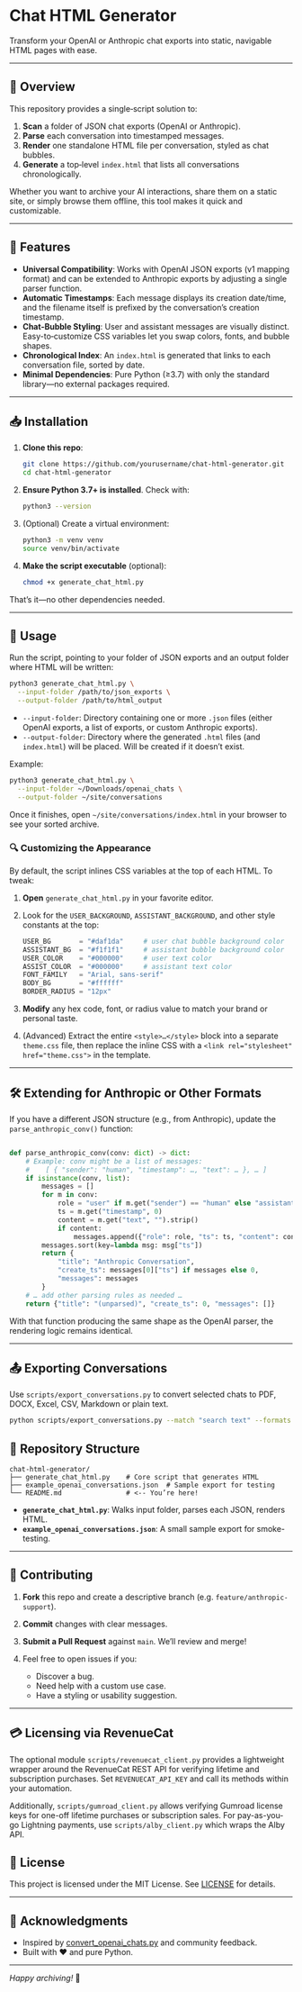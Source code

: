 # Chat HTML Generator

Transform your OpenAI or Anthropic chat exports into static, navigable HTML pages with ease.

---

## 🚀 Overview

This repository provides a single‑script solution to:

1. **Scan** a folder of JSON chat exports (OpenAI or Anthropic).
2. **Parse** each conversation into timestamped messages.
3. **Render** one standalone HTML file per conversation, styled as chat bubbles.
4. **Generate** a top‑level `index.html` that lists all conversations chronologically.

Whether you want to archive your AI interactions, share them on a static site, or simply browse them offline, this tool makes it quick and customizable.

---

## 🔧 Features

* **Universal Compatibility**: Works with OpenAI JSON exports (v1 mapping format) and can be extended to Anthropic exports by adjusting a single parser function.
* **Automatic Timestamps**: Each message displays its creation date/time, and the filename itself is prefixed by the conversation’s creation timestamp.
* **Chat‑Bubble Styling**: User and assistant messages are visually distinct. Easy-to‑customize CSS variables let you swap colors, fonts, and bubble shapes.
* **Chronological Index**: An `index.html` is generated that links to each conversation file, sorted by date.
* **Minimal Dependencies**: Pure Python (≥3.7) with only the standard library—no external packages required.

---

## 📥 Installation

1. **Clone this repo**:

   ```bash
   git clone https://github.com/yourusername/chat-html-generator.git
   cd chat-html-generator
   ```

2. **Ensure Python 3.7+ is installed**. Check with:

   ```bash
   python3 --version
   ```

3. (Optional) Create a virtual environment:

   ```bash
   python3 -m venv venv
   source venv/bin/activate
   ```

4. **Make the script executable** (optional):

   ```bash
   chmod +x generate_chat_html.py
   ```

That’s it—no other dependencies needed.

---

## 🏃 Usage

Run the script, pointing to your folder of JSON exports and an output folder where HTML will be written:

```bash
python3 generate_chat_html.py \
  --input-folder /path/to/json_exports \
  --output-folder /path/to/html_output
```

* `--input-folder`: Directory containing one or more `.json` files (either OpenAI exports, a list of exports, or custom Anthropic exports).
* `--output-folder`: Directory where the generated `.html` files (and `index.html`) will be placed. Will be created if it doesn’t exist.

Example:

```bash
python3 generate_chat_html.py \
  --input-folder ~/Downloads/openai_chats \
  --output-folder ~/site/conversations
```

Once it finishes, open `~/site/conversations/index.html` in your browser to see your sorted archive.

### 🔍 Customizing the Appearance

By default, the script inlines CSS variables at the top of each HTML. To tweak:

1. **Open** `generate_chat_html.py` in your favorite editor.
2. Look for the `USER_BACKGROUND`, `ASSISTANT_BACKGROUND`, and other style constants at the top:

   ```python
   USER_BG       = "#daf1da"     # user chat bubble background color
   ASSISTANT_BG  = "#f1f1f1"     # assistant bubble background color
   USER_COLOR    = "#000000"     # user text color
   ASSIST_COLOR  = "#000000"     # assistant text color
   FONT_FAMILY   = "Arial, sans-serif"
   BODY_BG       = "#ffffff"
   BORDER_RADIUS = "12px"
   ```
3. **Modify** any hex code, font, or radius value to match your brand or personal taste.
4. (Advanced) Extract the entire `<style>…</style>` block into a separate `theme.css` file, then replace the inline CSS with a `<link rel="stylesheet" href="theme.css">` in the template.

---

## 🛠️ Extending for Anthropic or Other Formats

If you have a different JSON structure (e.g., from Anthropic), update the `parse_anthropic_conv()` function:

```python

def parse_anthropic_conv(conv: dict) -> dict:
    # Example: conv might be a list of messages:
    #    [ { "sender": "human", "timestamp": …, "text": … }, … ]
    if isinstance(conv, list):
        messages = []
        for m in conv:
            role = "user" if m.get("sender") == "human" else "assistant"
            ts = m.get("timestamp", 0)
            content = m.get("text", "").strip()
            if content:
                messages.append({"role": role, "ts": ts, "content": content})
        messages.sort(key=lambda msg: msg["ts"])
        return {
            "title": "Anthropic Conversation",
            "create_ts": messages[0]["ts"] if messages else 0,
            "messages": messages
        }
    # … add other parsing rules as needed …
    return {"title": "(unparsed)", "create_ts": 0, "messages": []}
```

With that function producing the same shape as the OpenAI parser, the rendering logic remains identical.

---

## 📤 Exporting Conversations

Use `scripts/export_conversations.py` to convert selected chats to PDF, DOCX, Excel, CSV, Markdown or plain text.

```bash
python scripts/export_conversations.py --match "search text" --formats pdf,docx,md --output exports
```


## 📂 Repository Structure

```
chat-html-generator/
├── generate_chat_html.py    # Core script that generates HTML
├── example_openai_conversations.json  # Sample export for testing
└── README.md                # <-- You’re here!
```

* **`generate_chat_html.py`**: Walks input folder, parses each JSON, renders HTML.
* **`example_openai_conversations.json`**: A small sample export for smoke-testing.

---

## 🤝 Contributing

1. **Fork** this repo and create a descriptive branch (e.g. `feature/anthropic-support`).
2. **Commit** changes with clear messages.
3. **Submit a Pull Request** against `main`. We’ll review and merge!
4. Feel free to open issues if you:

   * Discover a bug.
   * Need help with a custom use case.
   * Have a styling or usability suggestion.

---

## 💳 Licensing via RevenueCat

The optional module `scripts/revenuecat_client.py` provides a lightweight wrapper around the RevenueCat REST API for verifying lifetime and subscription purchases. Set `REVENUECAT_API_KEY` and call its methods within your automation.

Additionally, `scripts/gumroad_client.py` allows verifying Gumroad license keys for one-off lifetime purchases or subscription sales. For pay-as-you-go Lightning payments, use `scripts/alby_client.py` which wraps the Alby API.

## 📝 License

This project is licensed under the MIT License. See [LICENSE](LICENSE) for details.

---

## 🙏 Acknowledgments

* Inspired by [convert\_openai\_chats.py](#) and community feedback.
* Built with ❤️ and pure Python.

---

*Happy archiving!* 🎉
